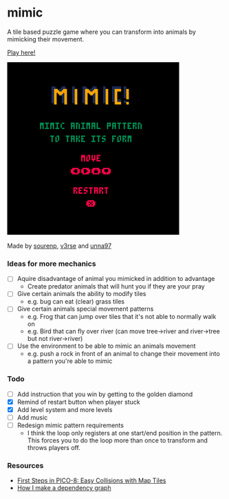 # mimic
A tile based puzzle game where you can transform into animals by mimicking their movement.

[Play here!](https://www.lexaloffle.com/bbs/?tid=37345)

![demo4](images/demo4.gif)

Made by [sourenp](https://github.com/sourenp), [v3rse](https://github.com/v3rse) and [unna97](https://github.com/unna97)

### Ideas for more mechanics
- [ ] Aquire disadvantage of animal you mimicked in addition to advantage
  - Create predator animals that will hunt you if they are your pray
- [ ] Give certain animals the ability to modify tiles
  - e.g. bug can eat (clear) grass tiles
- [ ] Give certain animals special movement patterns
  - e.g. Frog that can jump over tiles that it's not able to normally walk on
  - e.g. Bird that can fly over river (can move tree->river and river->tree but not river->river)
- [ ] Use the environment to be able to mimic an animals movement
  - e.g. push a rock in front of an animal to change their movement into a pattern you're able to mimic

### Todo

- [ ] Add instruction that you win by getting to the golden diamond
- [X] Remind of restart button when player stuck
- [X] Add level system and more levels
- [ ] Add music
- [ ] Redesign mimic pattern requirements
  - I think the loop only registers at one start/end position in the pattern. This forces you to do the loop more than once to transform and throws players off.
  
### Resources

- [First Steps in PICO-8: Easy Collisions with Map Tiles](http://gamedev.docrobs.co.uk/first-steps-in-pico-8-easy-collisions-with-map-tiles)
- [How I make a dependency graph](https://www.patreon.com/posts/how-i-make-graph-20631617)
